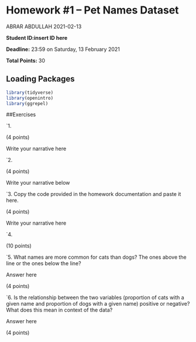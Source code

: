 Homework \#1 – Pet Names Dataset
================
ABRAR ABDULLAH
2021-02-13

**Student ID:insert ID here**

**Deadline:** 23:59 on Saturday, 13 February 2021

**Total Points:** 30

## Loading Packages

``` r
library(tidyverse)
library(openintro)
library(ggrepel)
```

\#\#Exercises

\`1.

(4 points)

Write your narrative here

\`2.

(4 points)

Write your narrative below

\`3. Copy the code provided in the homework documentation and paste it
here.

(4 points)

Write your narrative here

\`4.

(10 points)

\`5. What names are more common for cats than dogs? The ones above the
line or the ones below the line?

Answer here

(4 points)

\`6. Is the relationship between the two variables (proportion of cats
with a given name and proportion of dogs with a given name) positive or
negative? What does this mean in context of the data?

Answer here

(4 points)
